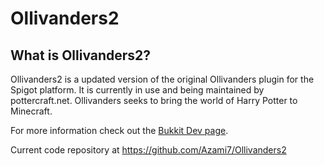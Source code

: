 # Ollivanders2

## What is Ollivanders2?

Ollivanders2 is a updated version of the original Ollivanders plugin for the Spigot platform.  It is currently
in use and being maintained by pottercraft.net.  Ollivanders seeks to bring the world of Harry Potter to Minecraft.

For more information check out the [Bukkit Dev page](http://dev.bukkit.org/bukkit-plugins/ollivanders/).

Current code repository at https://github.com/Azami7/Ollivanders2
